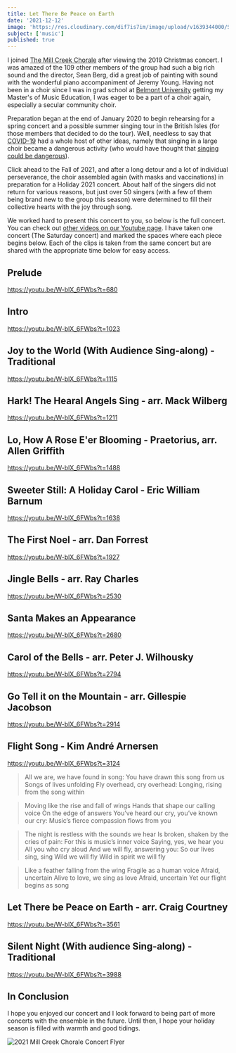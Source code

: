 ```yaml
---
title: Let There Be Peace on Earth
date: '2021-12-12'
image: 'https://res.cloudinary.com/dif7is7im/image/upload/v1639344000/Screen_Shot_2021-12-12_at_1.17.46_PM_vjvbis.png'
subject: ['music']
published: true
---
```


I joined [The Mill Creek Chorale](https://www.facebook.com/MillCreekChorale/) after viewing the 2019 Christmas concert. I was amazed of the 109 other members of the group had such a big rich sound and the director, Sean Berg, did a great job of painting with sound with the wonderful piano accompaniment of Jeremy Young. Having not been in a choir since I was in grad school at [Belmont University](https://www.belmont.edu/) getting my Master's of Music Education, I was eager to be a part of a choir again, especially a secular community choir.

Preparation began at the end of January 2020 to begin rehearsing for a spring concert and a possible summer singing tour in the British Isles (for those members that decided to do the tour). Well, needless to say that [COVID-19](https://www.cdc.gov/coronavirus/2019-ncov/index.html) had a whole host of other ideas, namely that singing in a large choir became a dangerous activity (who would have thought that [singing could be dangerous](https://www.usnews.com/news/health-news/articles/2021-11-29/how-easily-can-singing-spread-covid-19)).

Click ahead to the Fall of 2021, and after a long detour and a lot of individual perseverance, the choir assembled again (with masks and vaccinations) in preparation for a Holiday 2021 concert. About half of the singers did not return for various reasons, but just over 50 singers (with a few of them being brand new to the group this season) were determined to fill their collective hearts with the joy through song.

We worked hard to present this concert to you, so below is the full concert. You can check out [other videos on our Youtube page](https://www.youtube.com/channel/UC1OZlBcllbb-gCNyOfOQJ0w/videos). I have taken one concert (The Saturday concert) and marked the spaces where each piece begins below. Each of the clips is taken from the same concert but are shared with the appropriate time below for easy access.

## Prelude

https://youtu.be/W-blX_6FWbs?t=680

## Intro

https://youtu.be/W-blX_6FWbs?t=1023

## Joy to the World (With Audience Sing-along) - Traditional

https://youtu.be/W-blX_6FWbs?t=1115

## Hark! The Hearal Angels Sing - arr. Mack Wilberg

https://youtu.be/W-blX_6FWbs?t=1211

## Lo, How A Rose E'er Blooming - Praetorius, arr. Allen Griffith

https://youtu.be/W-blX_6FWbs?t=1488

## Sweeter Still: A Holiday Carol - Eric William Barnum

https://youtu.be/W-blX_6FWbs?t=1638

## The First Noel - arr. Dan Forrest

https://youtu.be/W-blX_6FWbs?t=1927

## Jingle Bells - arr. Ray Charles

https://youtu.be/W-blX_6FWbs?t=2530

## Santa Makes an Appearance

https://youtu.be/W-blX_6FWbs?t=2680

## Carol of the Bells - arr. Peter J. Wilhousky

https://youtu.be/W-blX_6FWbs?t=2794

## Go Tell it on the Mountain - arr. Gillespie Jacobson

https://youtu.be/W-blX_6FWbs?t=2914

## Flight Song - Kim André Arnersen

https://youtu.be/W-blX_6FWbs?t=3124

> All we are, we have found in song:
> You have drawn this song from us
> Songs of lives unfolding
> Fly overhead, cry overhead:
> Longing, rising from the song within

> Moving like the rise and fall of wings
> Hands that shape our calling voice
> On the edge of answers
> You’ve heard our cry, you’ve known our cry:
> Music’s fierce compassion flows from you

> The night is restless with the sounds we hear
> Is broken, shaken by the cries of pain:
> For this is music’s inner voice
> Saying, yes, we hear you
> All you who cry aloud
> And we will fly, answering you:
> So our lives sing, sing
> Wild we will fly
> Wild in spirit we will fly

> Like a feather falling from the wing
> Fragile as a human voice
> Afraid, uncertain
> Alive to love, we sing as love
> Afraid, uncertain
> Yet our flight begins as song

## Let There be Peace on Earth - arr. Craig Courtney

https://youtu.be/W-blX_6FWbs?t=3561

## Silent Night (With audience Sing-along) - Traditional

https://youtu.be/W-blX_6FWbs?t=3988

## In Conclusion

I hope you enjoyed our concert and I look forward to being part of more concerts with the ensemble in the future. Until then, I hope your holiday season is filled with warmth and good tidings.

![2021 Mill Creek Chorale Concert Flyer](https://res.cloudinary.com/dif7is7im/image/upload/v1639343116/mcc-holiday-poster-FINAL-8.5x11-lores_p6bjxc.jpg)
